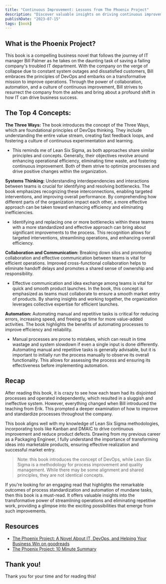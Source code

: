 ```yaml
---
title: "Continuous Improvement: Lessons from The Phoenix Project"
description: "Discover valuable insights on driving continuous improvement in organizations through the compelling lessons learned from The Phoenix Project."
publishDate: "2023-07-15"
tags: [book]
---
```


## What is the Phoenix Project?

This book is a compelling business novel that follows the journey of IT manager Bill Palmer as he takes on the daunting task of saving a failing company's troubled IT department. With the company on the verge of collapse due to constant system outages and dissatisfied customers, Bill embraces the principles of DevOps and embarks on a transformative mission to improve operations. Through the power of collaboration, automation, and a culture of continuous improvement, Bill strives to resurrect the company from the ashes and bring about a profound shift in how IT can drive business success.

## The Top 4 Concepts:

**The Three Ways:** The book introduces the concept of the Three Ways, which are foundational principles of DevOps thinking. They include understanding the entire value stream, creating fast feedback loops, and fostering a culture of continuous experimentation and learning.

- This reminds me of Lean Six Sigma, as both approaches share similar principles and concepts. Generally, their objectives revolve around enhancing operational efficiency, eliminating time waste, and fostering continuous improvement. Both of them strive to optimize processes and drive positive changes within the organization.

**Systems Thinking:** Understanding interdependencies and interactions between teams is crucial for identifying and resolving bottlenecks. The book emphasizes recognizing these interconnections, enabling targeted interventions, and improving overall performance. By comprehending how different parts of the organization impact each other, a more effective approach can be taken toward enhancing efficiency and eliminating inefficiencies.

- Identifying and replacing one or more bottlenecks within these teams with a more standardized and effective approach can bring about significant improvements to the process. This recognition allows for targeted interventions, streamlining operations, and enhancing overall efficiency.

**Collaboration and Communication:** Breaking down silos and promoting collaboration and effective communication between teams is vital for efficient operations. Improved cross-functional collaboration helps to eliminate handoff delays and promotes a shared sense of ownership and responsibility.

- Effective communication and idea exchange among teams is vital for quick and smooth product launches. In the book, this concept is emphasized as teams must collaborate to ensure a smooth market entry of products. By sharing insights and working together, the organization leverages collective expertise for efficient launches.

**Automation:** Automating manual and repetitive tasks is critical for reducing errors, increasing speed, and freeing up time for more value-added activities. The book highlights the benefits of automating processes to improve efficiency and reliability.

- Manual processes are prone to mistakes, which can result in time wastage and system slowdown if even a single input is done differently. Automating manual and repetitive tasks is generally advisable, but it is important to initially run the process manually to observe its overall functionality. This allows for assessing the process and ensuring its effectiveness before implementing automation.

## Recap

After reading this book, it is crazy to see how each team had its disjointed processes and operated independently, which resulted in a sluggish and ineffective system. However, everything changed when Bill introduced the teaching from Erik. This prompted a deeper examination of how to improve and standardize processes throughout the company.

This book aligns well with my knowledge of Lean Six Sigma methodologies, incorporating tools like Kanban and DMAIC to drive continuous improvement and reduce product defects. Drawing from my previous career as a Packaging Engineer, I fully understand the importance of transforming ideas into marketable products, ensuring effective realization and successful market entry.

> Note: this book introduces the concept of DevOps, while Lean Six Sigma is a methodology for process improvement and quality management. While there may be some alignment and shared principles, they are not identical concepts.

If you're looking for an engaging read that highlights the remarkable outcomes of process standardization and automation of mundane tasks, then this book is a must-read. It offers valuable insights into the transformative power of streamlining operations and eliminating repetitive work, providing a glimpse into the exciting possibilities that emerge from such improvements.

## Resources

- [The Phoenix Project: A Novel About IT, DevOps, and Helping Your Business Win on goodreads](https://www.goodreads.com/en/book/show/17255186)
- [The Phoenix Project: 10 Minute Summary](https://www.runn.io/blog/the-phoenix-project-summary)

## Thank you!

Thank you for your time and for reading this!
